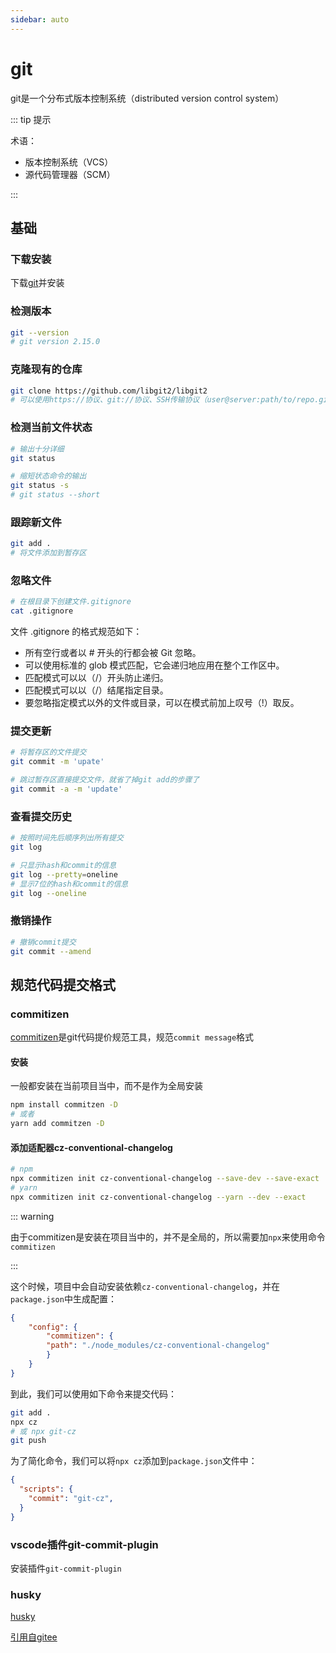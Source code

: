 ```yaml
---
sidebar: auto
---
```


# git

git是一个分布式版本控制系统（distributed version control system）

::: tip 提示

术语：
- 版本控制系统（VCS）
- 源代码管理器（SCM）

:::

## 基础

### 下载安装

下载[git](https://git-scm.com)并安装

### 检测版本

```bash
git --version
# git version 2.15.0
```

### 克隆现有的仓库

```bash
git clone https://github.com/libgit2/libgit2
# 可以使用https://协议、git://协议、SSH传输协议（user@server:path/to/repo.git）
```

### 检测当前文件状态

```bash
# 输出十分详细
git status

# 缩短状态命令的输出
git status -s
# git status --short
```

### 跟踪新文件

```bash
git add .
# 将文件添加到暂存区
```

### 忽略文件

```bash
# 在根目录下创建文件.gitignore
cat .gitignore
```

文件 .gitignore 的格式规范如下：

- 所有空行或者以 # 开头的行都会被 Git 忽略。
- 可以使用标准的 glob 模式匹配，它会递归地应用在整个工作区中。
- 匹配模式可以以（/）开头防止递归。
- 匹配模式可以以（/）结尾指定目录。
- 要忽略指定模式以外的文件或目录，可以在模式前加上叹号（!）取反。

### 提交更新

```bash
# 将暂存区的文件提交
git commit -m 'upate'

# 跳过暂存区直接提交文件，就省了掉git add的步骤了
git commit -a -m 'update'
```

### 查看提交历史

```bash
# 按照时间先后顺序列出所有提交
git log

# 只显示hash和commit的信息
git log --pretty=oneline
# 显示7位的hash和commit的信息
git log --oneline
```

### 撤销操作

```bash
# 撤销commit提交
git commit --amend
```

## 规范代码提交格式

### commitizen

[commitizen](https://github.com/commitizen/cz-cli)是git代码提价规范工具，规范`commit message`格式

#### 安装

一般都安装在当前项目当中，而不是作为全局安装

```bash
npm install commitzen -D
# 或者
yarn add commitzen -D
```

#### 添加适配器cz-conventional-changelog

```bash
# npm
npx commitizen init cz-conventional-changelog --save-dev --save-exact
# yarn
npx commitizen init cz-conventional-changelog --yarn --dev --exact
```

::: warning

由于commitizen是安装在项目当中的，并不是全局的，所以需要加`npx`来使用命令`commitizen`

:::

这个时候，项目中会自动安装依赖`cz-conventional-changelog`，并在`package.json`中生成配置：

```json
{
    "config": {
        "commitizen": {
        "path": "./node_modules/cz-conventional-changelog"
        }
    }
}
```

到此，我们可以使用如下命令来提交代码：

```bash
git add .
npx cz
# 或 npx git-cz
git push
```

为了简化命令，我们可以将`npx cz`添加到`package.json`文件中：

```json
{
  "scripts": {
    "commit": "git-cz",
  }
}
```

### vscode插件git-commit-plugin

安装插件`git-commit-plugin`

### husky

[husky](https://github.com/typicode/husky)

[引用自gitee](https://gitee.com/all-about-git)